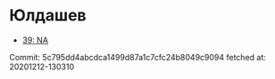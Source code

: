 # Юлдашев
- [39: NA](39.md)

Commit: 5c795dd4abcdca1499d87a1c7cfc24b8049c9094
 fetched at: 20201212-130310
